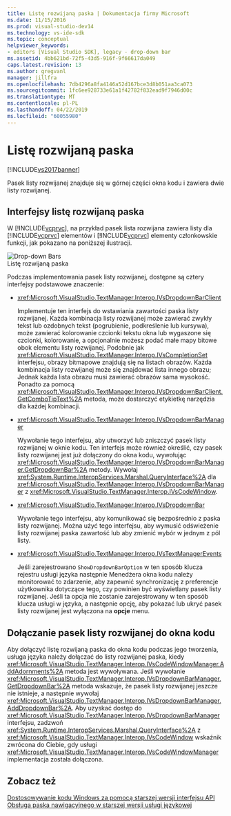 ```yaml
---
title: Listę rozwijaną paska | Dokumentacja firmy Microsoft
ms.date: 11/15/2016
ms.prod: visual-studio-dev14
ms.technology: vs-ide-sdk
ms.topic: conceptual
helpviewer_keywords:
- editors [Visual Studio SDK], legacy - drop-down bar
ms.assetid: 4bb621bd-72f5-43d5-916f-9f66617da049
caps.latest.revision: 13
ms.author: gregvanl
manager: jillfra
ms.openlocfilehash: 7db4296a8fa4146a52d167bce3d8b051aa3ca073
ms.sourcegitcommit: 1fc6ee928733e61a1f42782f832ead9f7946d00c
ms.translationtype: MT
ms.contentlocale: pl-PL
ms.lasthandoff: 04/22/2019
ms.locfileid: "60055980"
---
```

# <a name="drop-down-bar"></a>Listę rozwijaną paska
[!INCLUDE[vs2017banner](../includes/vs2017banner.md)]

Pasek listy rozwijanej znajduje się w górnej części okna kodu i zawiera dwie listy rozwijanej.  
  
## <a name="drop-down-bar-interfaces"></a>Interfejsy listę rozwijaną paska  
 W [!INCLUDE[vcprvc](../includes/vcprvc-md.md)], na przykład pasek lista rozwijana zawiera listy dla [!INCLUDE[vcprvc](../includes/vcprvc-md.md)] elementów i [!INCLUDE[vcprvc](../includes/vcprvc-md.md)] elementy członkowskie funkcji, jak pokazano na poniższej ilustracji.  
  
 ![Drop&#45;down Bars](../extensibility/media/vsdropdown-bar.gif "vsDropdown_bar")  
Listę rozwijaną paska  
  
 Podczas implementowania pasek listy rozwijanej, dostępne są cztery interfejsy podstawowe znaczenie:  
  
- <xref:Microsoft.VisualStudio.TextManager.Interop.IVsDropdownBarClient>  
  
     Implementuje ten interfejs do wstawiania zawartości paska listy rozwijanej. Każda kombinacja listy rozwijanej może zawierać zwykły tekst lub ozdobnych tekst (pogrubienie, podkreślenie lub kursywa), może zawierać kolorowanie czcionki tekstu okna lub wygaszone się czcionki, kolorowanie, a opcjonalnie możesz podać małe mapy bitowe obok elementu listy rozwijanej. Podobnie jak <xref:Microsoft.VisualStudio.TextManager.Interop.IVsCompletionSet> interfejsu, obrazy bitmapowe znajdują się na listach obrazów. Każda kombinacja listy rozwijanej może się znajdować lista innego obrazu; Jednak każda lista obrazu musi zawierać obrazów sama wysokość. Ponadto za pomocą <xref:Microsoft.VisualStudio.TextManager.Interop.IVsDropdownBarClient.GetComboTipText%2A> metoda, może dostarczyć etykietkę narzędzia dla każdej kombinacji.  
  
- <xref:Microsoft.VisualStudio.TextManager.Interop.IVsDropdownBarManager>  
  
     Wywołanie tego interfejsu, aby utworzyć lub zniszczyć pasek listy rozwijanej w oknie kodu. Ten interfejs może również określić, czy pasek listy rozwijanej jest już dołączony do okna kodu, wywołując <xref:Microsoft.VisualStudio.TextManager.Interop.IVsDropdownBarManager.GetDropdownBar%2A> metody. Wywołaj <xref:System.Runtime.InteropServices.Marshal.QueryInterface%2A> dla <xref:Microsoft.VisualStudio.TextManager.Interop.IVsDropdownBarManager> z <xref:Microsoft.VisualStudio.TextManager.Interop.IVsCodeWindow>.  
  
- <xref:Microsoft.VisualStudio.TextManager.Interop.IVsDropdownBar>  
  
     Wywołanie tego interfejsu, aby komunikować się bezpośrednio z paska listy rozwijanej. Można użyć tego interfejsu, aby wymusić odświeżenie listy rozwijanej paska zawartość lub aby zmienić wybór w jednym z pól listy.  
  
- <xref:Microsoft.VisualStudio.TextManager.Interop.IVsTextManagerEvents>  
  
     Jeśli zarejestrowano `ShowDropdownBarOption` w ten sposób klucza rejestru usługi języka następnie Menedżera okna kodu należy monitorować to zdarzenie, aby zapewnić synchronizację z preferencje użytkownika dotyczące tego, czy powinien być wyświetlany pasek listy rozwijanej. Jeśli ta opcja nie zostanie zarejestrowany w ten sposób klucza usługi w języka, a następnie opcję, aby pokazać lub ukryć pasek listy rozwijanej jest wyłączona na **opcje** menu.  
  
## <a name="attaching-a-drop-down-bar-to-a-code-window"></a>Dołączanie pasek listy rozwijanej do okna kodu  
 Aby dołączyć listę rozwijaną paska do okna kodu podczas jego tworzenia, usługa języka należy dołączać do listy rozwijanej paska, kiedy <xref:Microsoft.VisualStudio.TextManager.Interop.IVsCodeWindowManager.AddAdornments%2A> metoda jest wywoływana. Jeśli wywołanie <xref:Microsoft.VisualStudio.TextManager.Interop.IVsDropdownBarManager.GetDropdownBar%2A> metoda wskazuje, że pasek listy rozwijanej jeszcze nie istnieje, a następnie wywołaj <xref:Microsoft.VisualStudio.TextManager.Interop.IVsDropdownBarManager.AddDropdownBar%2A>. Aby uzyskać dostęp do <xref:Microsoft.VisualStudio.TextManager.Interop.IVsDropdownBarManager> interfejsu, zadzwoń <xref:System.Runtime.InteropServices.Marshal.QueryInterface%2A> z <xref:Microsoft.VisualStudio.TextManager.Interop.IVsCodeWindow> wskaźnik zwrócona do Ciebie, gdy usługi <xref:Microsoft.VisualStudio.TextManager.Interop.IVsCodeWindowManager> implementacja została dołączona.  
  
## <a name="see-also"></a>Zobacz też  
 [Dostosowywanie kodu Windows za pomocą starszej wersji interfejsu API](../extensibility/customizing-code-windows-by-using-the-legacy-api.md)   
 [Obsługa paska nawigacyjnego w starszej wersji usługi językowej](../extensibility/internals/support-for-the-navigation-bar-in-a-legacy-language-service.md)
